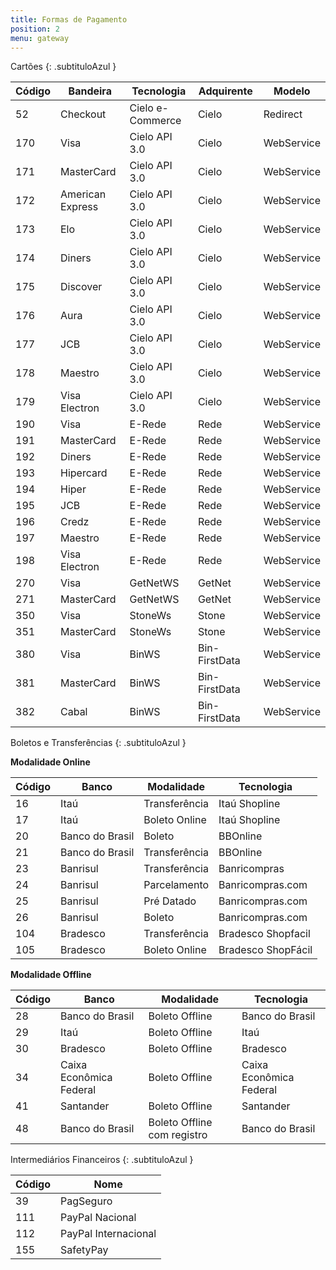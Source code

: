 ```yaml
---
title: Formas de Pagamento
position: 2
menu: gateway
---
```


Cartões
{: .subtituloAzul }


| Código  | Bandeira         | Tecnologia       | Adquirente    | Modelo     |
|---------|------------------|------------------|---------------|------------|
| 52      | Checkout         | Cielo e-Commerce | Cielo         | Redirect   |
| 170     | Visa             | Cielo API 3.0    | Cielo         | WebService |
| 171     | MasterCard       | Cielo API 3.0    | Cielo         | WebService |
| 172     | American Express | Cielo API 3.0    | Cielo         | WebService |
| 173     | Elo              | Cielo API 3.0    | Cielo         | WebService |
| 174     | Diners           | Cielo API 3.0    | Cielo         | WebService |
| 175     | Discover         | Cielo API 3.0    | Cielo         | WebService |
| 176     | Aura             | Cielo API 3.0    | Cielo         | WebService |
| 177     | JCB              | Cielo API 3.0    | Cielo         | WebService |
| 178     | Maestro          | Cielo API 3.0    | Cielo         | WebService |
| 179     | Visa Electron    | Cielo API 3.0    | Cielo         | WebService |
| 190     | Visa             | E-Rede           | Rede          | WebService |
| 191     | MasterCard       | E-Rede           | Rede          | WebService |
| 192     | Diners           | E-Rede           | Rede          | WebService |
| 193     | Hipercard        | E-Rede           | Rede          | WebService |
| 194     | Hiper            | E-Rede           | Rede          | WebService |
| 195     | JCB              | E-Rede           | Rede          | WebService |
| 196     | Credz            | E-Rede           | Rede          | WebService |
| 197     | Maestro          | E-Rede           | Rede          | WebService |
| 198     | Visa Electron    | E-Rede           | Rede          | WebService |
| 270     | Visa             | GetNetWS         | GetNet        | WebService |
| 271     | MasterCard       | GetNetWS         | GetNet        | WebService |
| 350     | Visa             | StoneWs          | Stone         | WebService |
| 351     | MasterCard       | StoneWs          | Stone         | WebService |
| 380     | Visa             | BinWS            | Bin-FirstData | WebService |
| 381     | MasterCard       | BinWS            | Bin-FirstData | WebService |
| 382     | Cabal            | BinWS            | Bin-FirstData | WebService |



Boletos e Transferências
{: .subtituloAzul }

**Modalidade Online**

| Código  | Banco            | Modalidade      | Tecnologia
|---------|------------------|-----------------|--------------------|
| 16      | Itaú             | Transferência   | Itaú Shopline      | 
| 17      | Itaú             | Boleto Online   | Itaú Shopline      | 
| 20      | Banco do Brasil  | Boleto          | BBOnline           |
| 21      | Banco do Brasil  | Transferência   | BBOnline           |
| 23      | Banrisul         | Transferência   | Banricompras       |
| 24      | Banrisul         | Parcelamento    | Banricompras.com   |
| 25      | Banrisul         | Pré Datado      | Banricompras.com   |
| 26      | Banrisul         | Boleto          | Banricompras.com   |
| 104     | Bradesco         | Transferência   | Bradesco Shopfacil |
| 105     | Bradesco         | Boleto Online   | Bradesco ShopFácil |


**Modalidade Offline**

| Código | Banco                   | Modalidade                   | Tecnologia              |
|--------|-------------------------|------------------------------|-------------------------|
| 28     | Banco do Brasil         | Boleto Offline               | Banco do Brasil         |
| 29     | Itaú                    | Boleto Offline               | Itaú                    |
| 30     | Bradesco                | Boleto Offline               | Bradesco                |
| 34     | Caixa Econômica Federal | Boleto Offline               | Caixa Econômica Federal |
| 41     | Santander               | Boleto Offline               | Santander               |
| 48     | Banco do Brasil         | Boleto Offline com registro  | Banco do Brasil         |


Intermediários Financeiros
{: .subtituloAzul }

| Código  | Nome                  |
|---------|-----------------------|
| 39      | PagSeguro             |
| 111     | PayPal Nacional       |
| 112     | PayPal Internacional  |
| 155     | SafetyPay             |